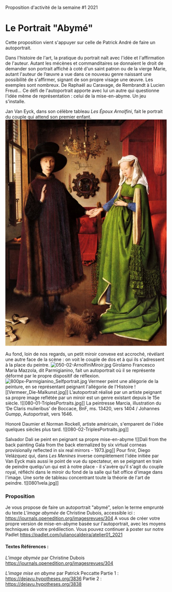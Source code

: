 Proposition d'activité de la semaine #1 2021

# Le Portrait "Abymé" 
Cette proposition vient s'appuyer sur celle de Patrick André de faire un autoportrait. 

Dans l'histoire de l'art, la pratique du portrait naît avec l'idée et l'affirmation de l'auteur. Autant les mécènes et commanditaires se donnaient le droit de demander son portrait affiché à coté d'un saint patron ou de la vierge Marie, autant l'auteur de l’œuvre a vue dans ce nouveau genre naissant une possibilité de s'affirmer, signant de son propre visage une œuvre. Les exemples sont nombreux. De Raphaël au Caravage, de Rembrandt à Lucien Freud... Ce défi de l'autoportrait apporte avec lui un autre qui questionne l'idée même de représentation : celui de la mise-en-abyme. 
Un jeu s'installe. 

Jan Van Eyck, dans son célèbre tableau *Les Époux Arnolfini*, fait le portrait du couple qui attend son premier enfant. 
![arnolfini-portrait-e1397099128643.jpg](./images/arnolfini-portrait-e1397099128643.jpg)

Au fond, loin de nos regards, un petit miroir convexe est accroché, révélant une autre face de la scène : on voit le couple de dos et à qui ils s'adressent à la place du peintre. 
![050-02-ArnolfiniMiroir.jpg](050-02-ArnolfiniMiroir.jpg)
Girolamo Francesco Maria Mazzola, dit Parmigianino, fait un autoportrait où il se représente déformé par le propre dispositif de réflexion. 
![800px-Parmigianino_Selfportrait.jpg](800px-Parmigianino_Selfportrait.jpg)
Vermeer peint une allégorie de la peinture, en se représentant peignant l'allégorie de l'Histoire
![[Vermeer_Die-Malkunst.jpg]]
L’autoportrait réalisé par un artiste peignant sa propre image reflétée par un miroir est un genre existant depuis le 15e siècle.
![[080-01-TriplesPortraits.jpg]]  La peintresse Marcia, illustration du ‘De Claris mulieribus’ de Boccace, BnF, ms. 13420, vers 1404 / Johannes Gumpp, Autoportrait, vers 1646.

Honoré Daumier et Norman Rockell, artiste américain, s'emparent de l'idée quelques siècles plus tard. 
![[080-02-TriplesPortraits.jpg]]

Salvador Dali se peint en peignant sa propre mise-en-abyme
![[Dali from the back painting Gala from the back eternalized by six virtual corneas provisionally reflected in six real mirrors - 1973.jpg]]
Pour finir, Diego Velázquez qui, dans *Les Menines* inverse complètement l'idée initiée par Van Eyck mais aussi le point de vue du spectateur, en se peignant en train de peindre quelqu'un qui est à notre place - il s'avère qu'il s'agit du couple royal, réfléchi dans le miroir du fond de la salle qui fait office d'image dans l'image. Une sorte de tableau concentrant toute la théorie de l'art de peindre.
![[0801vela.jpg]]

### Proposition 
Je vous propose de faire un autoportrait "abymé", selon le terme emprunté du texte *L'image abymée* de Christine Dubois, accessible ici : https://journals.openedition.org/imagesrevues/304
A vous de créer votre propre version de mise-en-abyme basée sur l'autoportrait, avec les moyens techniques de votre prédilection. 
Vous pouvez continuer à poster sur notre Padlet https://padlet.com/julianocaldeira/atelier01_2021

#### Textes Références : 
*L'image abymée* par Christine Dubois 
https://journals.openedition.org/imagesrevues/304

*L'image mise en abyme* par Patrick Peccatte
Partie 1 : https://dejavu.hypotheses.org/3836 
Partie 2 : https://dejavu.hypotheses.org/3838

